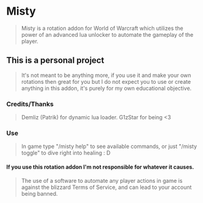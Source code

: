 # Misty
> Misty is a rotation addon for World of Warcraft which utilizes the power of an advanced lua unlocker to automate the gameplay of the player.  

## This is a personal project
> It's not meant to be anything more, if you use it and make your own rotations then great for you but I do not expect you to use or create anything in this addon, it's purely for my own educational objective.  

### Credits/Thanks
> Demliz (Patrik) for dynamic lua loader.  G1zStar for being <3

### Use
> In game type "/misty help" to see available commands, or just "/misty toggle" to dive right into healing : D

#### If you use this rotation addon I'm not responsible for whatever it causes.  
> The use of a software to automate any player actions in game is against the blizzard Terms of Service, and can lead to your account being banned.  
